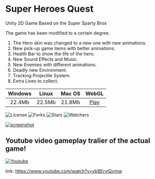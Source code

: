 # Super Heroes Quest
Unity 2D Game Based on the Super Sparty Bros


The game has been modified to a certain degree.
1. The Hero skin was changed to a new one with new animations.
2. New pick-up game items with better animations.
3. Health Bar to show the life of the hero.
4. New Sound Effects and Music.
5. New Enemies with different animations.
6. Deadly new Environment.
7. Tracking Projectile System.
8. Extra Lives to collect.

**Windows** | **Linux**  | **Mac OS** | **WebGL**
:--------:  |:--------:  |:--------:  | :--------:
 22.4Mb     | 22.5Mb     | 21.8Mb     |  [Play](https://super-heroes-quest.netlify.app/superheroesquestwebgl/)

![License](https://img.shields.io/github/license/Rompos/SuperHeroesQuest.svg)
![Forks](https://img.shields.io/github/forks/Rompos/SuperHeroesQuest.svg)
![Stars](https://img.shields.io/github/stars/Rompos/SuperHeroesQuest.svg)
![Watchers](https://img.shields.io/github/watchers/Rompos/SuperHeroesQuest.svg)

[![screenshot](https://user-images.githubusercontent.com/64089173/103840347-0b515f80-509a-11eb-9de1-1bd28bd31653.png)](https://github.com/Rompos/SuperHeroesQuest/blob/master/screenshot.png?raw=true)

## Youtube video gameplay tralier of the actual game!

[![Youtube](https://img.youtube.com/vi/ybBErvlQymw/maxresdefault.jpg)](https://www.youtube.com/embed/ybBErvlQymw)

link: https://www.youtube.com/watch?v=ybBErvlQymw
